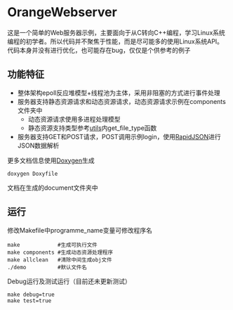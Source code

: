 OrangeWebserver
==========
这是一个简单的Web服务器示例，主要面向于从C转向C++编程，学习Linux系统编程的初学者。所以代码并不聚焦于性能，而是尽可能多的使用Linux系统API。代码本身并没有进行优化，也可能存在bug，仅仅是个供参考的例子
## 功能特征
+ 整体架构epoll反应堆模型+线程池为主体，采用非阻塞的方式进行事件处理
+ 服务器支持静态资源请求和动态资源请求，动态资源请求示例在components文件夹中
  + 动态资源请求使用多进程处理模型
  + 静态资源支持类型参考[utils](https://github.com/JoherYu/OrangeWebserver/blob/master/utils.cpp)内get_file_type函数
+ 服务器支持GET和POST请求，POST调用示例login，使用[RapidJSON](https://github.com/Tencent/rapidjson)进行JSON数据解析

    
更多文档信息使用[Doxygen](https://www.doxygen.nl/index.html)生成 

    doxygen Doxyfile
    
文档在生成的document文件夹中

## 运行
修改Makefile中programme_name变量可修改程序名

    make            #生成可执行文件
    make components #生成动态资源处理程序
    make allclean   #清除中间生成obj文件
    ./demo          #默认文件名

Debug运行及测试运行（目前还未更新测试）

    make debug=true
    make test=true
    
